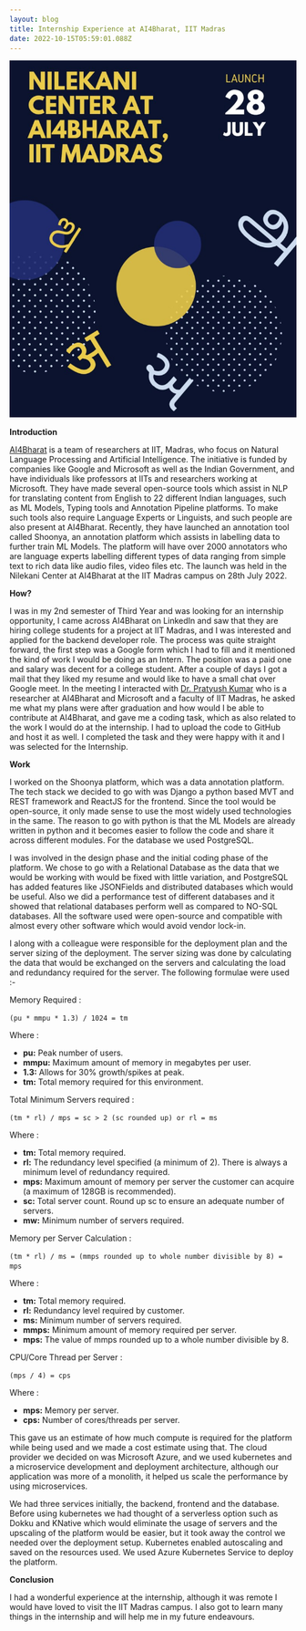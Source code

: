 ```yaml
---
layout: blog
title: Internship Experience at AI4Bharat, IIT Madras
date: 2022-10-15T05:59:01.088Z
---
```

![AI4Bharat](/images/uploads/flyershort_paapza-1-.jpg "AI4Bharat")

**Introduction**

[AI4Bharat](https://ai4bharat.org/) is a team of researchers at IIT, Madras, who focus on Natural Language Processing and Artificial Intelligence. The initiative is funded by companies like Google and Microsoft as well as the Indian Government, and have individuals like professors at IITs and researchers working at Microsoft. They have made several open-source tools which assist in NLP for translating content from English to 22 different Indian languages, such as ML Models, Typing tools and Annotation Pipeline platforms. To make such tools also require Language Experts or Linguists, and such people are also present at AI4Bharat. Recently, they have launched an annotation tool called Shoonya, an annotation platform which assists in labelling data to further train ML Models. The platform will have over 2000 annotators who are language experts labelling different types of data ranging from simple text to rich data like audio files, video files etc. The launch was held in the Nilekani Center at AI4Bharat at the IIT Madras campus on 28th July 2022. 

**How?**

I was in my 2nd semester of Third Year and was looking for an internship opportunity, I came across AI4Bharat on LinkedIn and saw that they are hiring college students for a project at IIT Madras, and I was interested and applied for the backend developer role. The process was quite straight forward, the first step was a Google form which I had to fill and it mentioned the kind of work I would be doing as an Intern. The position was a paid one and salary was decent for a college student. After a couple of days I got a mail that they liked my resume and would like to have a small chat over Google meet. In the meeting I interacted with [Dr. Pratyush Kumar](https://www.linkedin.com/in/pratyush-kumar-8844a8a3/) who is a researcher at AI4Bharat and Microsoft and a faculty of IIT Madras, he asked me what my plans were after graduation and how would I be able to contribute at AI4Bharat, and gave me a coding task, which as also related to the work I would do at the internship. I had to upload the code to GitHub and host it as well. I completed the task and they were happy with it and I was selected for the Internship.

**Work**

I worked on the Shoonya platform, which was a data annotation platform. The tech stack we decided to go with was Django a python based MVT and REST framework and ReactJS for the frontend. Since the tool would be open-source, it only made sense to use the most widely used technologies in the same. The reason to go with python is that the ML Models are already written in python and it becomes easier to follow the code and share it across different modules. For the database we used PostgreSQL.

I was involved in the design phase and the initial coding phase of the platform. We chose to go with a Relational Database as the data that we would be working with would be fixed with little variation, and PostgreSQL has added features like JSONFields and distributed databases which would be useful. Also we did a performance test of different databases and it showed that relational databases perform well as compared to NO-SQL databases. All the software used were open-source and compatible with almost every other software which would avoid vendor lock-in.

I along with a colleague were responsible for the deployment plan and the server sizing of the deployment. The server sizing was done by calculating the data that would be exchanged on the servers and calculating the load and redundancy required for the server. The following formulae were used :-

Memory Required :

`(pu * mmpu * 1.3) / 1024 = tm`

Where :

* **pu:** Peak number of users.
* **mmpu:** Maximum amount of memory in megabytes per user.
* **1.3:** Allows for 30% growth/spikes at peak.
* **tm:** Total memory required for this environment.

Total Minimum Servers required :

`(tm * rl) / mps = sc > 2 (sc rounded up) or rl = ms`

Where :

* **tm:** Total memory required.
* **rl:** The redundancy level specified (a minimum of 2). There is always a minimum level of redundancy required.
* **mps:** Maximum amount of memory per server the customer can acquire (a maximum of 128GB is recommended).
* **sc:** Total server count. Round up sc to ensure an adequate number of servers.
* **mw:** Minimum number of servers required.

Memory per Server Calculation :

`(tm * rl) / ms = (mmps rounded up to whole number divisible by 8) = mps`

Where :

* **tm:** Total memory required.
* **rl:** Redundancy level required by customer.
* **ms:** Minimum number of servers required.
* **mmps:** Minimum amount of memory required per server.
* **mps:** The value of mmps rounded up to a whole number divisible by 8.

CPU/Core Thread per Server :

`(mps / 4) = cps`

Where :

* **mps:** Memory per server.
* **cps:** Number of cores/threads per server.

This gave us an estimate of how much compute is required for the platform while being used and we made a cost estimate using that. The cloud provider we decided on was Microsoft Azure, and we used kubernetes and a microservice development and deployment architecture, although our application was more of a monolith, it helped us scale the performance by using microservices. 

We had three services initially, the backend, frontend and the database. Before using kubernetes we had thought of a serverless option such as Dokku and KNative which would eliminate the usage of servers and the upscaling of the platform would be easier, but it took away the control we needed over the deployment setup. Kubernetes enabled autoscaling and saved on the resources used. We used Azure Kubernetes Service to deploy the platform.

**Conclusion**

I had a wonderful experience at the internship, although it was remote I would have loved to visit the IIT Madras campus. I also got to learn many things in the internship and will help me in my future endeavours.